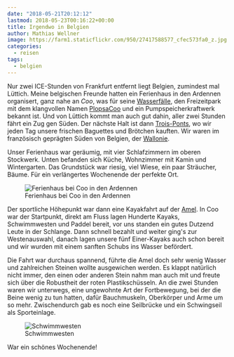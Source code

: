 ```yaml
---
date: "2018-05-21T20:12:12"
lastmod: 2018-05-23T00:16:22+00:00
title: Irgendwo in Belgien
author: Mathias Wellner
image: https://farm1.staticflickr.com/950/27417588577_cfec573fa0_z.jpg
categories:
  - reisen
tags:
  - belgien
---
```

Nur zwei ICE-Stunden von Frankfurt entfernt liegt Belgien, zumindest mal Lüttich. Meine belgischen Freunde hatten ein Ferienhaus in den Ardennen organisert, ganz nahe an _Coo_, was für seine [Wasserfälle](https://de.wikipedia.org/wiki/Wasserf%C3%A4lle_von_Coo), den Freizeitpark mit dem klangvollen Namen [PlopsaCoo](http://www.plopsacoo.be/de) und ein Pumpspeicherkraftwerk bekannt ist. Und von Lüttich kommt man auch gut dahin, aller zwei Stunden fährt ein Zug gen Süden. Der nächste Halt ist dann [Trois-Ponts](https://de.wikipedia.org/wiki/Trois-Ponts), wo wir jeden Tag unsere frischen Baguettes und Brötchen kauften. Wir waren im französisch geprägten Süden von Belgien, der [Wallonie](https://de.wikipedia.org/wiki/Wallonische_Region). 

<!--more-->

Unser Ferienhaus war geräumig, mit vier Schlafzimmern im oberen Stockwerk. Unten befanden sich Küche, Wohnzimmer mit Kamin und Wintergarten. Das Grundstück war riesig, viel Wiese, ein paar Sträucher, Bäume. Für ein verlängertes Wochenende der perfekte Ort. 

<figure>
  <img sizes="100vw" srcset="https://farm1.staticflickr.com/950/27417588577_cfec573fa0_n.jpg 320w, https://farm1.staticflickr.com/950/27417588577_cfec573fa0_z.jpg 640w, https://farm1.staticflickr.com/950/27417588577_cfec573fa0_c.jpg 800w, https://farm1.staticflickr.com/950/27417588577_e4860fcf2e_h.jpg 1600w" src="https://farm1.staticflickr.com/950/27417588577_cfec573fa0_b.jpg" alt="Ferienhaus bei Coo in den Ardennen">
  <figcaption>Ferienhaus bei Coo in den Ardennen</figcaption>
</figure>

Der sportliche Höhepunkt war dann eine Kayakfahrt auf der [Amel](https://de.wikipedia.org/wiki/Amel_(Fluss)). In Coo war der Startpunkt, direkt am Fluss lagen Hunderte Kayaks, Schwimmwesten und Paddel bereit, vor uns standen ein gutes Dutzend Leute in der Schlange. Dann schnell bezahlt und weiter ging's zur Westenauswahl, danach lagen unsere fünf Einer-Kayaks auch schon bereit und wir wurden mit einem sanften Schubs ins Wasser befördert. 

Die Fahrt war durchaus spannend, führte die Amel doch sehr wenig Wasser und zahlreichen Steinen wollte ausgewichen werden. Es klappt natürlich nicht immer, den einen oder anderen Stein nahm man auch mit und freute sich über die Robustheit der roten Plastikschüsseln. An die zwei Stunden waren wir unterwegs, eine ungewohnte Art der Fortbewegung, bei der die Beine wenig zu tun hatten, dafür Bauchmuskeln, Oberkörper und Arme um so mehr. Zwischendurch gab es noch eine Seilbrücke und ein Schwingseil als Sporteinlage. 

<figure>
  <img sizes="100vw" srcset="https://farm1.staticflickr.com/886/28414166658_98a286c168_n.jpg 320w, https://farm1.staticflickr.com/886/28414166658_98a286c168_z.jpg 640w, https://farm1.staticflickr.com/886/28414166658_98a286c168_c.jpg 800w, https://farm1.staticflickr.com/886/28414166658_c4a4b78545_h.jpg 1600w" src="https://farm1.staticflickr.com/886/28414166658_98a286c168_b.jpg" alt="Schwimmwesten">
  <figcaption>Schwimmwesten</figcaption>
</figure>

War ein schönes Wochenende!